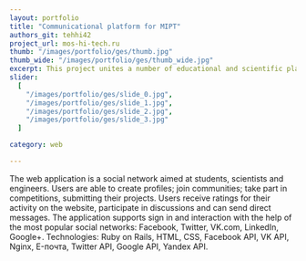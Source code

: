 ```yaml
---
layout: portfolio
title: "Communicational platform for MIPT"
authors_git: tehhi42
project_url: mos-hi-tech.ru
thumb: "/images/portfolio/ges/thumb.jpg"
thumb_wide: "/images/portfolio/ges/thumb_wide.jpg"
excerpt: This project unites a number of educational and scientific platforms for students, alumni and professors of leading universities. These applications enable easy collaboration and provide an opportunity to make a research process more accessible.
slider:
  [
    "/images/portfolio/ges/slide_0.jpg",
    "/images/portfolio/ges/slide_1.jpg",
    "/images/portfolio/ges/slide_2.jpg",
    "/images/portfolio/ges/slide_3.jpg"
  ]

category: web

---
```


The web application is a social network aimed at students, scientists and engineers. Users are able to create profiles; join communities; take part in competitions, submitting their projects. Users receive ratings for their activity on the website, participate in discussions and can send direct messages. The application supports sign in and interaction with the help of the most popular social networks: Facebook, Twitter, VK.com, LinkedIn, Google+.
Technologies: Ruby on Rails, HTML, CSS, Facebook API, VK API, Nginx,
E-почта, Twitter API, Google API, Yandex API.

